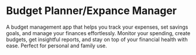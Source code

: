 # Budget Planner/Expance Manager
 A budget management app that helps you track your expenses, set savings goals, and manage your finances effortlessly. Monitor your spending, create budgets, get insightful reports, and stay on top of your financial health with ease. Perfect for personal and family use.
